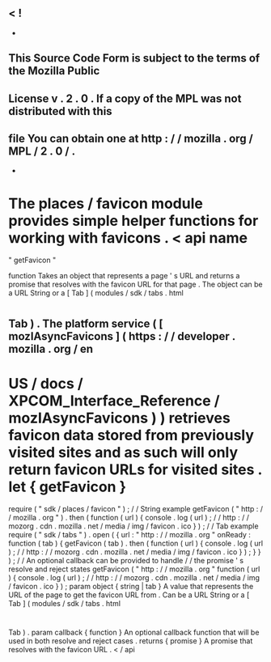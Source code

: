 <
!
-
-
This
Source
Code
Form
is
subject
to
the
terms
of
the
Mozilla
Public
-
License
v
.
2
.
0
.
If
a
copy
of
the
MPL
was
not
distributed
with
this
-
file
You
can
obtain
one
at
http
:
/
/
mozilla
.
org
/
MPL
/
2
.
0
/
.
-
-
>
The
places
/
favicon
module
provides
simple
helper
functions
for
working
with
favicons
.
<
api
name
=
"
getFavicon
"
>
function
Takes
an
object
that
represents
a
page
'
s
URL
and
returns
a
promise
that
resolves
with
the
favicon
URL
for
that
page
.
The
object
can
be
a
URL
String
or
a
[
Tab
]
(
modules
/
sdk
/
tabs
.
html
#
Tab
)
.
The
platform
service
(
[
mozIAsyncFavicons
]
(
https
:
/
/
developer
.
mozilla
.
org
/
en
-
US
/
docs
/
XPCOM_Interface_Reference
/
mozIAsyncFavicons
)
)
retrieves
favicon
data
stored
from
previously
visited
sites
and
as
such
will
only
return
favicon
URLs
for
visited
sites
.
let
{
getFavicon
}
=
require
(
"
sdk
/
places
/
favicon
"
)
;
/
/
String
example
getFavicon
(
"
http
:
/
/
mozilla
.
org
"
)
.
then
(
function
(
url
)
{
console
.
log
(
url
)
;
/
/
http
:
/
/
mozorg
.
cdn
.
mozilla
.
net
/
media
/
img
/
favicon
.
ico
}
)
;
/
/
Tab
example
require
(
"
sdk
/
tabs
"
)
.
open
(
{
url
:
"
http
:
/
/
mozilla
.
org
"
onReady
:
function
(
tab
)
{
getFavicon
(
tab
)
.
then
(
function
(
url
)
{
console
.
log
(
url
)
;
/
/
http
:
/
/
mozorg
.
cdn
.
mozilla
.
net
/
media
/
img
/
favicon
.
ico
}
)
;
}
}
)
;
/
/
An
optional
callback
can
be
provided
to
handle
/
/
the
promise
'
s
resolve
and
reject
states
getFavicon
(
"
http
:
/
/
mozilla
.
org
"
function
(
url
)
{
console
.
log
(
url
)
;
/
/
http
:
/
/
mozorg
.
cdn
.
mozilla
.
net
/
media
/
img
/
favicon
.
ico
}
)
;
param
object
{
string
|
tab
}
A
value
that
represents
the
URL
of
the
page
to
get
the
favicon
URL
from
.
Can
be
a
URL
String
or
a
[
Tab
]
(
modules
/
sdk
/
tabs
.
html
#
Tab
)
.
param
callback
{
function
}
An
optional
callback
function
that
will
be
used
in
both
resolve
and
reject
cases
.
returns
{
promise
}
A
promise
that
resolves
with
the
favicon
URL
.
<
/
api
>
